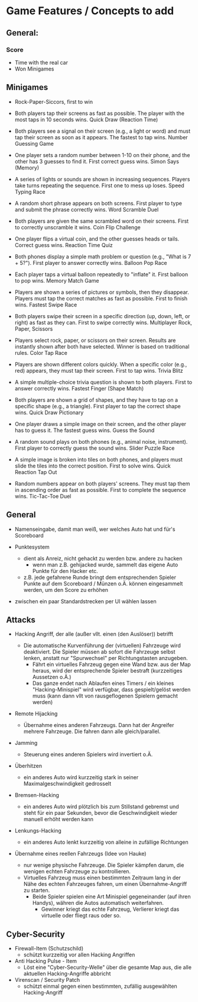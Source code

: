 # Game Features / Concepts to add

## General:

### Score

- Time with the real car
- Won Minigames

## Minigames

- Rock-Paper-Siccors, first to win

- Both players tap their screens as fast as possible. The player with the most taps in 10 seconds wins.
Quick Draw (Reaction Time)

- Both players see a signal on their screen (e.g., a light or word) and must tap their screen as soon as it appears. The fastest to tap wins.
Number Guessing Game

- One player sets a random number between 1-10 on their phone, and the other has 3 guesses to find it. First correct guess wins.
Simon Says (Memory)

- A series of lights or sounds are shown in increasing sequences. Players take turns repeating the sequence. First one to mess up loses.
Speed Typing Race

- A random short phrase appears on both screens. First player to type and submit the phrase correctly wins.
Word Scramble Duel

- Both players are given the same scrambled word on their screens. First to correctly unscramble it wins.
Coin Flip Challenge

- One player flips a virtual coin, and the other guesses heads or tails. Correct guess wins.
Reaction Time Quiz

- Both phones display a simple math problem or question (e.g., "What is 7 + 5?"). First player to answer correctly wins.
Balloon Pop Race

- Each player taps a virtual balloon repeatedly to "inflate" it. First balloon to pop wins.
Memory Match Game

- Players are shown a series of pictures or symbols, then they disappear. Players must tap the correct matches as fast as possible. First to finish wins.
Fastest Swipe Race

- Both players swipe their screen in a specific direction (up, down, left, or right) as fast as they can. First to swipe correctly wins.
Multiplayer Rock, Paper, Scissors

- Players select rock, paper, or scissors on their screen. Results are instantly shown after both have selected. Winner is based on traditional rules.
Color Tap Race

- Players are shown different colors quickly. When a specific color (e.g., red) appears, they must tap their screen. First to tap wins.
Trivia Blitz

- A simple multiple-choice trivia question is shown to both players. First to answer correctly wins.
Fastest Finger (Shape Match)

- Both players are shown a grid of shapes, and they have to tap on a specific shape (e.g., a triangle). First player to tap the correct shape wins.
Quick Draw Pictionary

- One player draws a simple image on their screen, and the other player has to guess it. The fastest guess wins.
Guess the Sound

- A random sound plays on both phones (e.g., animal noise, instrument). First player to correctly guess the sound wins.
Slider Puzzle Race

- A simple image is broken into tiles on both phones, and players must slide the tiles into the correct position. First to solve wins.
Quick Reaction Tap Out

- Random numbers appear on both players' screens. They must tap them in ascending order as fast as possible. First to complete the sequence wins.
Tic-Tac-Toe Duel

## General

- Namenseingabe, damit man weiß, wer welches Auto hat und für's Scoreboard 

- Punktesystem
	- dient als Anreiz, nicht gehackt zu werden bzw. andere zu hacken
		- wenn man z.B. gehijacked wurde, sammelt das eigene Auto Punkte für den Hacker etc.
	- z.B. jede gefahrene Runde bringt dem entsprechenden Spieler Punkte auf dem Scoreboard / Münzen o.Ä. können eingesammelt werden, um den Score zu erhöhen
- zwischen ein paar Standardstrecken per UI wählen lassen

## Attacks

- Hacking Angriff, der alle (außer vllt. einen (den Auslöser)) betrifft
	- Die automatische Kurvenführung der (virtuellen) Fahrzeuge wird deaktiviert. Die Spieler müssen ab sofort die Fahrzeuge selbst lenken, anstatt nur "Spurwechsel" per Richtungstasten anzugeben.
		- Fährt ein virtuelles Fahrzeug gegen eine Wand bzw. aus der Map heraus, wird der entsprechende Spieler bestraft (kurzzeitiges Aussetzen o.Ä.)
		- Das ganze endet nach Ablaufen eines Timers / ein kleines "Hacking-Minispiel" wird verfügbar, dass gespielt/gelöst werden muss (kann dann vllt von rausgeflogenen Spielern gemacht werden)

- Remote Hijacking
	- Übernahme eines anderen Fahrzeugs. Dann hat der Angreifer mehrere Fahrzeuge. Die fahren dann alle gleich/parallel.
- Jamming
	- Steuerung eines anderen Spielers wird invertiert o.Ä.

- Überhitzen
	- ein anderes Auto wird kurzzeitig stark in seiner Maximalgeschwindigkeit gedrosselt
- Bremsen-Hacking
	- ein anderes Auto wird plötzlich bis zum Stillstand gebremst und steht für ein paar Sekunden, bevor die Geschwindigkeit wieder manuell erhöht werden kann
- Lenkungs-Hacking
	- ein anderes Auto lenkt kurzzeitig von alleine in zufällige Richtungen

- Übernahme eines reellen Fahrzeugs (Idee von Hauke)
	- nur wenige physische Fahrzeuge. Die Spieler kämpfen darum, die wenigen echten Fahrzeuge zu kontrollieren.
	- Virtuelles Fahrzeug muss einen bestimmten Zeitraum lang in der Nähe des echten Fahrzeuges fahren, um einen Übernahme-Angriff zu starten.
		- Beide Spieler spielen eine Art Minispiel gegeneinander (auf ihren Handys), währen die Autos automatisch weiterfahren.
			- Gewinner kriegt das echte Fahrzeug, Verlierer kriegt das virtuelle oder fliegt raus oder so.

## Cyber-Security

- Firewall-Item (Schutzschild)
	- schützt kurzzeitig vor allen Hacking Angriffen
- Anti Hacking Pulse - Item
	- Löst eine "Cyber-Security-Welle" über die gesamte Map aus, die alle aktuellen Hacking-Angriffe abbricht
- Virenscan / Security Patch
	- schützt einmal gegen einen bestimmten, zufällig ausgewählten Hacking-Angriff